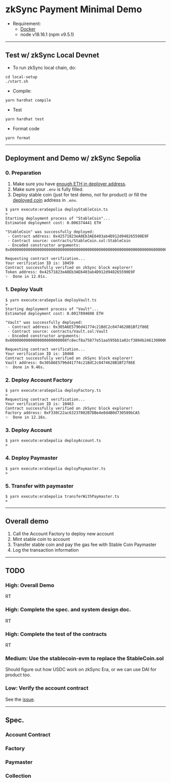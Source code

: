 # zkSync Payment Minimal Demo

-   Requirement:
    -   [Docker](https://docs.docker.com/get-docker/)
    -   node v18.16.1 (npm v9.5.1)

---

## Test w/ zkSync Local Devnet

-   To run zkSync local chain, do:

```shell
cd local-setup
./start.sh
```

-   Compile:

```shell
yarn hardhat compile
```

-   Test

```shell
yarn hardhat test
```

-   Format code

```shell
yarn format
```

---

## Deployment and Demo w/ zkSync Sepolia

### 0. Preparation

1. Make sure you have [enough ETH in deployer address](https://portal.zksync.io/bridge).
2. Make sure your `.env` is fully filled.
3. Deploy stable coin (just for test demo, not for product) or fill the [deployed coin](https://github.com/circlefin/stablecoin-evm?tab=readme-ov-file) address in `.env`.

```shell
$ yarn execute:eraSepolia deployStableCoin.ts
>
Starting deployment process of "StableCoin"...
Estimated deployment cost: 0.006374441 ETH

"StableCoin" was successfully deployed:
 - Contract address: 0x42571823eA0Eb3AE6403ab4D912d948265590E9F
 - Contract source: contracts/StableCoin.sol:StableCoin
 - Encoded constructor arguments: 0x000000000000000000000000000000000000000000000000000000000000006000000000000000000000000000000000000000000000000000000000000000a000000000000000000000000000000000000000000000000000000000000000060000000000000000000000000000000000000000000000000000000000000008546573742053474400000000000000000000000000000000000000000000000000000000000000000000000000000000000000000000000000000000000000045453474400000000000000000000000000000000000000000000000000000000

Requesting contract verification...
Your verification ID is: 10459
Contract successfully verified on zkSync block explorer!
Token address: 0x42571823eA0Eb3AE6403ab4D912d948265590E9F
✨  Done in 12.01s.
```

### 1. Deploy Vault

```shell
$ yarn execute:eraSepolia deployVault.ts
>
Starting deployment process of "Vault"...
Estimated deployment cost: 0.0017894608 ETH

"Vault" was successfully deployed:
 - Contract address: 0x305A6E5796d41774c21BdC2c0474628B1Bf2f86E
 - Contract source: contracts/Vault.sol:Vault
 - Encoded constructor arguments: 0x0000000000000000000000008fc8ecf8a75877e51aa595bb1a02cf3804b2461300000000000000000000000042571823ea0eb3ae6403ab4d912d948265590e9f

Requesting contract verification...
Your verification ID is: 10460
Contract successfully verified on zkSync block explorer!
Vault address: 0x305A6E5796d41774c21BdC2c0474628B1Bf2f86E
✨  Done in 9.46s.
```

### 2. Deploy Account Factory

```shell
$ yarn execute:eraSepolia deployFactory.ts
>
Requesting contract verification...
Your verification ID is: 10463
Contract successfully verified on zkSync block explorer!
Factory address: 0xF330C22ac63237802B7DBe4e8d4B0d730589bCA5
✨  Done in 12.16s.
```

### 3. Deploy Account

```shell
$ yarn execute:eraSepolia deployAccount.ts
>
```

### 4. Deploy Paymaster

```shell
$ yarn execute:eraSepolia deployPaymaster.ts
>
```

### 5. Transfer with paymaster

```shell
$ yarn execute:eraSepolia transferWithPaymaster.ts
>
```

---

## Overall demo

1. Call the Account Factory to deploy new account
1. Mint stable coin to account
1. Transfer stable coin and pay the gas fee with Stable Coin Paymaster
1. Log the transaction information

---

## TODO

### High: Overall Demo

RT

### High: Complete the spec. and system design doc.

RT

### High: Complete the test of the contracts

RT

### Medium: Use the stablecoin-evm to replace the StableCoin.sol

Should figure out how USDC work on zkSync Era, or we can use DAI for product too.

### Low: Verify the account contract

See the [issue](https://github.com/matter-labs/zksync-era/issues/1629).

---

## Spec.

### Account Contract

### Factory

### Paymaster

### Collection

